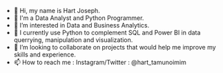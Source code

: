 - 👋 Hi, my name is Hart Joseph.
- 👋 I'm a Data Analyst and Python Programmer.
- 👀 I’m interested in Data and Business Analytics.
- 🌱 I currently use Python to complement SQL and Power BI in data querrying, manipulation and visualization.
- 💞️ I’m looking to collaborate on projects that would help me improve my skills and experience.
- 📫 How to reach me : Instagram/Twitter : @hart_tamunoimim

